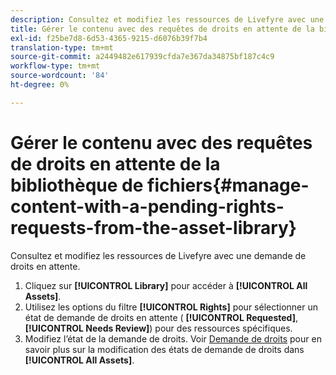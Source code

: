 ```yaml
---
description: Consultez et modifiez les ressources de Livefyre avec une demande de droits en attente.
title: Gérer le contenu avec des requêtes de droits en attente de la bibliothèque de fichiers
exl-id: f25be7d8-6d53-4365-9215-d6076b39f7b4
translation-type: tm+mt
source-git-commit: a2449482e617939cfda7e367da34875bf187c4c9
workflow-type: tm+mt
source-wordcount: '84'
ht-degree: 0%

---
```


# Gérer le contenu avec des requêtes de droits en attente de la bibliothèque de fichiers{#manage-content-with-a-pending-rights-requests-from-the-asset-library}

Consultez et modifiez les ressources de Livefyre avec une demande de droits en attente.

1. Cliquez sur **[!UICONTROL Library]** pour accéder à **[!UICONTROL All Assets]**.
1. Utilisez les options du filtre **[!UICONTROL Rights]** pour sélectionner un état de demande de droits en attente ( **[!UICONTROL Requested]**, **[!UICONTROL Needs Review]**) pour des ressources spécifiques.
1. Modifiez l’état de la demande de droits. Voir [Demande de droits](../c-how-requesting-rights-works/c-how-requesting-rights-works.md#c_how_requesting_rights_works) pour en savoir plus sur la modification des états de demande de droits dans **[!UICONTROL All Assets]**.
